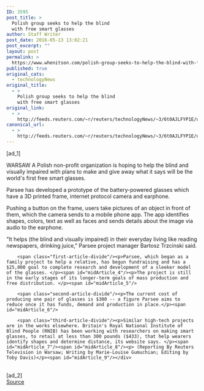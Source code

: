 ```yaml
---
ID: 3595
post_title: >
  Polish group seeks to help the blind
  with free smart glasses
author: Staff Writer
post_date: 2016-05-13 13:02:21
post_excerpt: ""
layout: post
permalink: >
  https://www.whenitson.com/polish-group-seeks-to-help-the-blind-with-free-smart-glasses/
published: true
original_cats:
  - technologyNews
original_title:
  - >
    Polish group seeks to help the blind
    with free smart glasses
original_link:
  - >
    http://feeds.reuters.com/~r/reuters/technologyNews/~3/6t0AJLFYP1E/us-poland-glasses-idUSKCN0Y41GL
canonical_url:
  - >
    http://feeds.reuters.com/~r/reuters/technologyNews/~3/6t0AJLFYP1E/us-poland-glasses-idUSKCN0Y41GL
---
```

 [ad_1]
<br><div id="articleText">
<span id="midArticle_start"/>

<span class="focusParagraph" readability="3"><p><span class="articleLocation">WARSAW</span> A Polish non-profit organization is hoping to help the blind and visually impaired with plans to make and give away what it says will be the world's first free smart glasses.</p></span><span id="midArticle_0"/><p>Parsee has developed a prototype of the battery-powered glasses which have a 3D printed frame, internet protocol camera and earphone. </p><span id="midArticle_1"/><p>Pushing a button on the frame, users take pictures of an object in front of them, which the camera sends to a mobile phone app. The app identifies shapes, colors, text as well as faces and sends details about the image via audio to the earphone.</p><span id="midArticle_2"/><p>"It helps (the blind and visually impaired) in their everyday living like reading newspapers, drinking juice," Parsee project manager Bartosz Trzcinski said.</p><span id="midArticle_3"/>
        
        <span class="first-article-divide"/><p>Parsee, which began as a family project to help a relative, has begun fundraising and has a $25,000 goal to complete research and development of a sleeker model of the glasses. </p><span id="midArticle_4"/><p>The project is still in the early stages of its longer-term goals of mass production and free distribution. </p><span id="midArticle_5"/>
        
        <span class="second-article-divide"/><p>The current cost of producing one pair of glasses is $300 -- a figure Parsee aims to reduce once it has funds, demand and production in place.</p><span id="midArticle_6"/>
        
        <span class="third-article-divide"/><p>Similar high-tech projects are in the works elsewhere. Britain's Royal National Institute of Blind People (RNIB) has been working with researchers on making smart glasses, to retail at less than 300 pounds ($433), that help wearers identify shapes and determine distance, its website says. </p><span id="midArticle_7"/><span id="midArticle_8"/><p> (Reporting By Reuters Television in Warsaw; Writing by Marie-Louise Gumuchian; Editing by Toby Davis)</p><span id="midArticle_9"/></div>
<br>[ad_2]
<br><a href="http://feeds.reuters.com/~r/reuters/technologyNews/~3/6t0AJLFYP1E/us-poland-glasses-idUSKCN0Y41GL">Source </a>